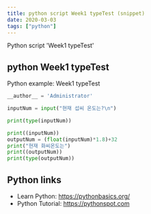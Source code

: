 ```yaml
---
title: python script Week1 typeTest (snippet)
date: 2020-03-03
tags: ["python"]
---
```

Python script 'Week1 typeTest'


## python Week1 typeTest

Python example: Week1 typeTest

```python
__author__ = 'Administrator'

inputNum = input("현재 섭씨 온도는?\n")

print(type(inputNum))

print((inputNum))
outputNum = (float(inputNum)*1.8)+32
print("현재 화씨온도는")
print((outputNum))
print(type(outputNum))

```

## Python links

- Learn Python: https://pythonbasics.org/
- Python Tutorial: https://pythonspot.com
